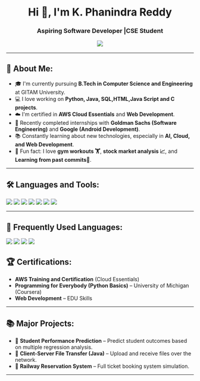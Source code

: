 <h1 align="center">Hi 👋, I'm K. Phanindra Reddy</h1>
<h3 align="center">Aspiring Software Developer |CSE Student

<p align="center">
  <img src="https://readme-typing-svg.herokuapp.com/?lines=Welcome+to+my+GitHub+Profile!;Passionate+about+Technology;Eager+to+Learn+and+Grow!&center=true&width=500&height=45">
</p>
 
---  
   
## 🌟 About Me:  
- 🎓 I'm currently pursuing **B.Tech in Computer Science and Engineering** at GITAM University.
- 💻 I love working on **Python, Java, SQL,HTML,Java Script and C projects**.
- ☁️ I'm certified in **AWS Cloud Essentials** and **Web Development**.
- 🚀 Recently completed internships with **Goldman Sachs (Software Engineering)** and **Google (Android Development)**.
- 📚 Constantly learning about new technologies, especially in **AI, Cloud, and Web Development**.
- 🧠 Fun fact: I love **gym workouts 🏋️**, **stock market analysis 📈**, and **Learning from past commits🚀**. 
 
---
 
## 🛠️ Languages and Tools: 
<p align="left">
  <img src="https://img.shields.io/badge/C-00599C?style=for-the-badge&logo=c&logoColor=white" />
  <img src="https://img.shields.io/badge/Java-007396?style=for-the-badge&logo=java&logoColor=white" />
  <img src="https://img.shields.io/badge/Python-3776AB?style=for-the-badge&logo=python&logoColor=white" />
  <img src="https://img.shields.io/badge/SQL-003B57?style=for-the-badge&logo=sqlite&logoColor=white" />
  <img src="https://img.shields.io/badge/HTML-E34F26?style=for-the-badge&logo=html5&logoColor=white" />
  <img src="https://img.shields.io/badge/CSS-1572B6?style=for-the-badge&logo=css3&logoColor=white" />
  <img src="https://img.shields.io/badge/JavaScript-F7DF1E?style=for-the-badge&logo=javascript&logoColor=black" />
</p>

---
## 🚀 Frequently Used Languages:
<p align="left">
  <img src="https://img.shields.io/badge/HTML5-E34F26?style=for-the-badge&logo=html5&logoColor=white" />
  <img src="https://img.shields.io/badge/JavaScript-F7DF1E?style=for-the-badge&logo=javascript&logoColor=black" />
  <img src="https://img.shields.io/badge/Python-3776AB?style=for-the-badge&logo=python&logoColor=white" />
  <img src="https://img.shields.io/badge/Java-007396?style=for-the-badge&logo=java&logoColor=white" />
</p>

## 🏆 Certifications:

- **AWS Training and Certification** (Cloud Essentials) 
- **Programming for Everybody (Python Basics)** – University of Michigan (Coursera)
- **Web Development** – EDU Skills
 
--- 

## 📚 Major Projects:
- 🎯 **Student Performance Prediction** – Predict student outcomes based on multiple regression analysis.
- 🛜 **Client-Server File Transfer (Java)** – Upload and receive files over the network.
- 🚆 **Railway Reservation System** – Full ticket booking system simulation.

---



